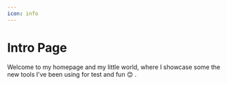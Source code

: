 ```yaml
---
icon: info
---
```


# Intro Page

Welcome to my homepage and my little world, where I showcase some the new tools I've been using for test and fun 😊 .




